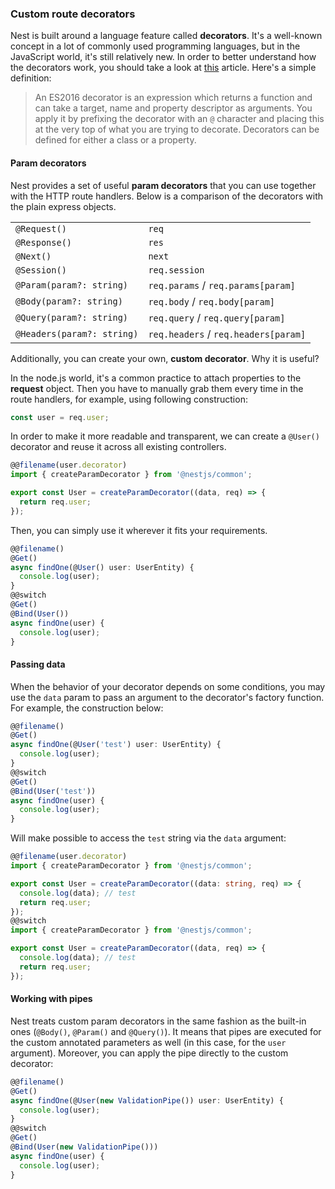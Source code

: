 ### Custom route decorators

Nest is built around a language feature called **decorators**. It's a well-known concept in a lot of commonly used programming languages, but in the JavaScript world, it's still relatively new. In order to better understand how the decorators work, you should take a look at [this](https://medium.com/google-developers/exploring-es7-decorators-76ecb65fb841) article. Here's a simple definition:

<blockquote class="external">
  An ES2016 decorator is an expression which returns a function and can take a target, name and property descriptor as arguments.
  You apply it by prefixing the decorator with an <code>@</code> character and placing this at the very top of what
  you are trying to decorate. Decorators can be defined for either a class or a property.
</blockquote>

#### Param decorators

Nest provides a set of useful **param decorators** that you can use together with the HTTP route handlers. Below is a comparison of the decorators with the plain express objects.

<table>
  <tbody>
    <tr>
      <td><code>@Request()</code></td>
      <td><code>req</code></td>
    </tr>
    <tr>
      <td><code>@Response()</code></td>
      <td><code>res</code></td>
    </tr>
    <tr>
      <td><code>@Next()</code></td>
      <td><code>next</code></td>
    </tr>
    <tr>
      <td><code>@Session()</code></td>
      <td><code>req.session</code></td>
    </tr>
    <tr>
      <td><code>@Param(param?: string)</code></td>
      <td><code>req.params</code> / <code>req.params[param]</code></td>
    </tr>
    <tr>
      <td><code>@Body(param?: string)</code></td>
      <td><code>req.body</code> / <code>req.body[param]</code></td>
    </tr>
    <tr>
      <td><code>@Query(param?: string)</code></td>
      <td><code>req.query</code> / <code>req.query[param]</code></td>
    </tr>
    <tr>
      <td><code>@Headers(param?: string)</code></td>
      <td><code>req.headers</code> / <code>req.headers[param]</code></td>
    </tr>
  </tbody>
</table>

Additionally, you can create your own, **custom decorator**. Why it is useful?

In the node.js world, it's a common practice to attach properties to the **request** object. Then you have to manually grab them every time in the route handlers, for example, using following construction:

```typescript
const user = req.user;
```

In order to make it more readable and transparent, we can create a `@User()` decorator and reuse it across all existing controllers.

```typescript
@@filename(user.decorator)
import { createParamDecorator } from '@nestjs/common';

export const User = createParamDecorator((data, req) => {
  return req.user;
});
```

Then, you can simply use it wherever it fits your requirements.

```typescript
@@filename()
@Get()
async findOne(@User() user: UserEntity) {
  console.log(user);
}
@@switch
@Get()
@Bind(User())
async findOne(user) {
  console.log(user);
}
```

#### Passing data

When the behavior of your decorator depends on some conditions, you may use the `data` param to pass an argument to the decorator's factory function. For example, the construction below:

```typescript
@@filename()
@Get()
async findOne(@User('test') user: UserEntity) {
  console.log(user);
}
@@switch
@Get()
@Bind(User('test'))
async findOne(user) {
  console.log(user);
}
```

Will make possible to access the `test` string via the `data` argument:

```typescript
@@filename(user.decorator)
import { createParamDecorator } from '@nestjs/common';

export const User = createParamDecorator((data: string, req) => {
  console.log(data); // test
  return req.user;
});
@@switch
import { createParamDecorator } from '@nestjs/common';

export const User = createParamDecorator((data, req) => {
  console.log(data); // test
  return req.user;
});
```

#### Working with pipes

Nest treats custom param decorators in the same fashion as the built-in ones (`@Body()`, `@Param()` and `@Query()`). It means that pipes are executed for the custom annotated parameters as well (in this case, for the `user` argument). Moreover, you can apply the pipe directly to the custom decorator:

```typescript
@@filename()
@Get()
async findOne(@User(new ValidationPipe()) user: UserEntity) {
  console.log(user);
}
@@switch
@Get()
@Bind(User(new ValidationPipe()))
async findOne(user) {
  console.log(user);
}
```

